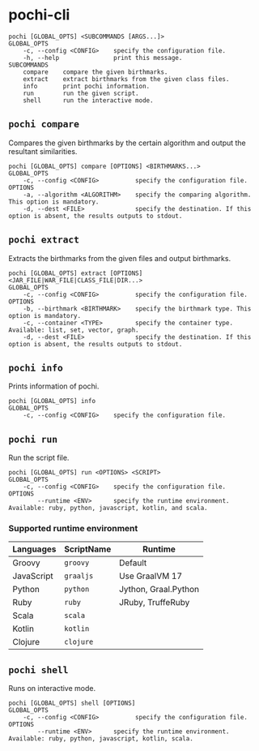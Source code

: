 # pochi-cli

```shell
pochi [GLOBAL_OPTS] <SUBCOMMANDS [ARGS...]>
GLOBAL_OPTS
    -c, --config <CONFIG>    specify the configuration file.
    -h, --help               print this message.
SUBCOMMANDS
    compare    compare the given birthmarks.
    extract    extract birthmarks from the given class files.
    info       print pochi information.
    run        run the given script. 
    shell      run the interactive mode.
```

## `pochi compare`

Compares the given birthmarks by the certain algorithm and output the resultant similarities.

```shell
pochi [GLOBAL_OPTS] compare [OPTIONS] <BIRTHMARKS...>
GLOBAL_OPTS
    -c, --config <CONFIG>          specify the configuration file.
OPTIONS
    -a, --algorithm <ALGORITHM>    specify the comparing algorithm.  This option is mandatory.
    -d, --dest <FILE>              specify the destination. If this option is absent, the results outputs to stdout.
```

## `pochi extract`

Extracts the birthmarks from the given files and output birthmarks.

```shell
pochi [GLOBAL_OPTS] extract [OPTIONS] <JAR_FILE|WAR_FILE|CLASS_FILE|DIR...>
GLOBAL_OPTS
    -c, --config <CONFIG>          specify the configuration file.
OPTIONS
    -b, --birthmark <BIRTHMARK>    specify the birthmark type. This option is mandatory.
    -c, --container <TYPE>         specify the container type. Available: list, set, vector, graph. 
    -d, --dest <FILE>              specify the destination. If this option is absent, the results outputs to stdout.
```

## `pochi info`

Prints information of pochi.

```shell
pochi [GLOBAL_OPTS] info
GLOBAL_OPTS
    -c, --config <CONFIG>    specify the configuration file.
```

## `pochi run`

Run the script file.

```shell
pochi [GLOBAL_OPTS] run <OPTIONS> <SCRIPT>
GLOBAL_OPTS
    -c, --config <CONFIG>    specify the configuration file.
OPTIONS
        --runtime <ENV>      specify the runtime environment.  Available: ruby, python, javascript, kotlin, and scala.
```

### Supported runtime environment

| Languages  | ScriptName | Runtime              |
| ---------- | ---------- | -------------------- |
| Groovy     | `groovy`   | Default              |
| JavaScript | `graaljs`  | Use GraalVM 17       |
| Python     | `python`   | Jython, Graal.Python |
| Ruby       | `ruby`     | JRuby, TruffeRuby    |
| Scala      | `scala`    |                      |
| Kotlin     | `kotlin`   |                      |
| Clojure    | `clojure`  |                      |

## `pochi shell`

Runs on interactive mode.

```shell
pochi [GLOBAL_OPTS] shell [OPTIONS] 
GLOBAL_OPTS
    -c, --config <CONFIG>          specify the configuration file.
OPTIONS
        --runtime <ENV>      specify the runtime environment.  Available: ruby, python, javascript, kotlin, scala.
```